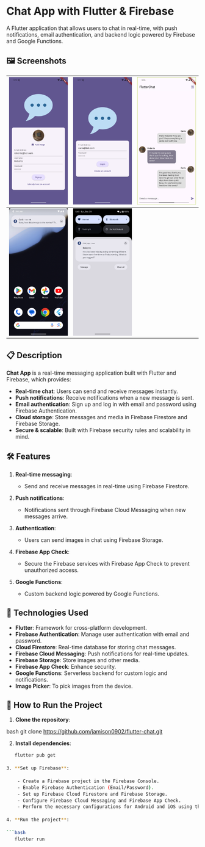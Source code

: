 # Chat App with Flutter & Firebase

A Flutter application that allows users to chat in real-time, with push notifications, email authentication, and backend logic powered by Firebase and Google Functions.

## 🖼️ Screenshots

| ![Image 1](01.png) | ![Image 2](02.png) | ![Image 3](03.png) |
|----------------------|----------------------|----------------------|
| ![Image 4](04.png) | ![Image 5](05.png) | 

## 📋 Description

**Chat App** is a real-time messaging application built with Flutter and Firebase, which provides:

- **Real-time chat**: Users can send and receive messages instantly.
- **Push notifications**: Receive notifications when a new message is sent.
- **Email authentication**: Sign up and log in with email and password using Firebase Authentication.
- **Cloud storage**: Store messages and media in Firebase Firestore and Firebase Storage.
- **Secure & scalable**: Built with Firebase security rules and scalability in mind.


## 🛠️ Features

1. **Real-time messaging**:
   - Send and receive messages in real-time using Firebase Firestore.

2. **Push notifications**:
   - Notifications sent through Firebase Cloud Messaging when new messages arrive.

3. **Authentication**:
   - Users can send images in chat using Firebase Storage.

4. **Firebase App Check**:
   - Secure the Firebase services with Firebase App Check to prevent unauthorized access.

5. **Google Functions**:
   - Custom backend logic powered by Google Functions.


## 📱 Technologies Used

- **Flutter**: Framework for cross-platform development.
- **Firebase Authentication**: Manage user authentication with email and password.
- **Cloud Firestore**: Real-time database for storing chat messages.
- **Firebase Cloud Messaging**: Push notifications for real-time updates.
- **Firebase Storage**: Store images and other media.
- **Firebase App Check**: Enhance security.
- **Google Functions**: Serverless backend for custom logic and notifications.
- **Image Picker**: To pick images from the device.

## 🚀 How to Run the Project

1. **Clone the repository**:
   
bash
   git clone https://github.com/jamison0902/flutter-chat.git

2. **Install dependencies**:
```bash
   flutter pub get

3. **Set up Firebase**:

    - Create a Firebase project in the Firebase Console.
    - Enable Firebase Authentication (Email/Password).
    - Set up Firebase Cloud Firestore and Firebase Storage.
    - Configure Firebase Cloud Messaging and Firebase App Check.
    - Perform the necessary configurations for Android and iOS using the credentials provided by Firebase, as described in the official documentation.

4. **Run the project**:
    
```bash
   flutter run


   
